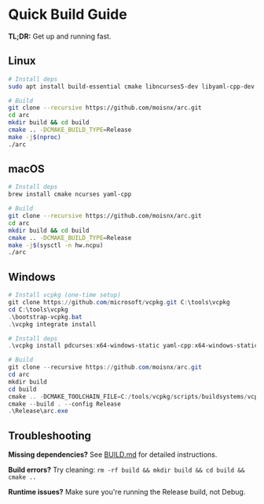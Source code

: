 # Quick Build Guide

**TL;DR:** Get up and running fast.

## Linux

```bash
# Install deps
sudo apt install build-essential cmake libncurses5-dev libyaml-cpp-dev

# Build
git clone --recursive https://github.com/moisnx/arc.git
cd arc
mkdir build && cd build
cmake .. -DCMAKE_BUILD_TYPE=Release
make -j$(nproc)
./arc
```

## macOS

```bash
# Install deps
brew install cmake ncurses yaml-cpp

# Build
git clone --recursive https://github.com/moisnx/arc.git
cd arc
mkdir build && cd build
cmake .. -DCMAKE_BUILD_TYPE=Release
make -j$(sysctl -n hw.ncpu)
./arc
```

## Windows

```powershell
# Install vcpkg (one-time setup)
git clone https://github.com/microsoft/vcpkg.git C:\tools\vcpkg
cd C:\tools\vcpkg
.\bootstrap-vcpkg.bat
.\vcpkg integrate install

# Install deps
.\vcpkg install pdcurses:x64-windows-static yaml-cpp:x64-windows-static

# Build
git clone --recursive https://github.com/moisnx/arc.git
cd arc
mkdir build
cd build
cmake .. -DCMAKE_TOOLCHAIN_FILE=C:/tools/vcpkg/scripts/buildsystems/vcpkg.cmake -DVCPKG_TARGET_TRIPLET=x64-windows-static
cmake --build . --config Release
.\Release\arc.exe
```

## Troubleshooting

**Missing dependencies?** See [BUILD.md](BUILD.md) for detailed instructions.

**Build errors?** Try cleaning: `rm -rf build && mkdir build && cd build && cmake ..`

**Runtime issues?** Make sure you're running the Release build, not Debug.
